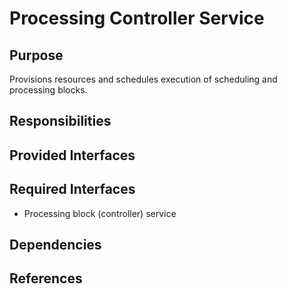 # Processing Controller Service

## Purpose

Provisions resources and schedules execution of scheduling and 
processing blocks.

## Responsibilities

## Provided Interfaces


## Required Interfaces

- Processing block (controller) service

## Dependencies

## References

